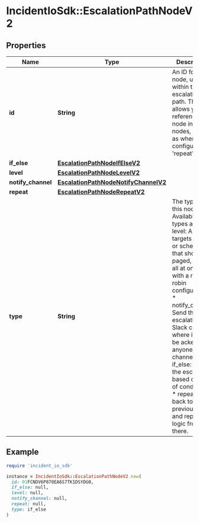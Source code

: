 # IncidentIoSdk::EscalationPathNodeV2

## Properties

| Name | Type | Description | Notes |
| ---- | ---- | ----------- | ----- |
| **id** | **String** | An ID for this node, unique within the escalation path.  This allows you to reference the node in other nodes, such as when configuring a &#39;repeat&#39; node. |  |
| **if_else** | [**EscalationPathNodeIfElseV2**](EscalationPathNodeIfElseV2.md) |  | [optional] |
| **level** | [**EscalationPathNodeLevelV2**](EscalationPathNodeLevelV2.md) |  | [optional] |
| **notify_channel** | [**EscalationPathNodeNotifyChannelV2**](EscalationPathNodeNotifyChannelV2.md) |  | [optional] |
| **repeat** | [**EscalationPathNodeRepeatV2**](EscalationPathNodeRepeatV2.md) |  | [optional] |
| **type** | **String** | The type of this node. Available types are: * level: A set of targets (users or schedules) that should be paged, either all at once, or with a round-robin configuration. * notify_channel: Send the escalation to a Slack channel, where it can be acked by anyone in the channel. * if_else: Branch the escalation based on a set of conditions. * repeat: Go back to a previous node and repeat the logic from there. |  |

## Example

```ruby
require 'incident_io_sdk'

instance = IncidentIoSdk::EscalationPathNodeV2.new(
  id: 01FCNDV6P870EA6S7TK1DSYDG0,
  if_else: null,
  level: null,
  notify_channel: null,
  repeat: null,
  type: if_else
)
```

